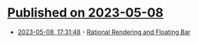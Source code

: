 # [Published on 2023-05-08](index.md)

* [2023-05-08, 17:31:48](https://lobste.rs/s/rjjpyo/rational_rendering_floating_bar) - [Rational Rendering and Floating Bar](https://iquilezles.org/articles/floatingbar/)
